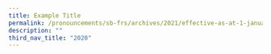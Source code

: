 ```yaml
---
title: Example Title
permalink: /pronouncements/sb-frs/archives/2021/effective-as-at-1-january-2021/
description: ""
third_nav_title: "2020"
---
```

